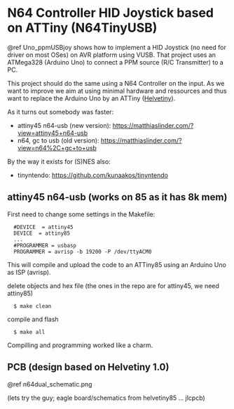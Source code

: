 # N64 Controller HID Joystick based on ATTiny (N64TinyUSB)

@ref Uno_ppmUSBjoy shows how to implement a HID Joystick (no need for driver on most OSes) on AVR platform using VUSB.
That project uses an ATMega328 (Arduino Uno) to connect a PPM source (R/C Transmitter) to a PC.

This project should do the same using a N64 Controller on the input. As we want to improve we aim at using minimal hardware
and ressources and thus want to replace the Arduino Uno by an ATTiny ([Helvetiny](https://github.com/boxtec/helvetiny85)).

As it turns out somebody was faster:
* attiny45 n64-usb (new version): https://matthiaslinder.com/?view=attiny45+n64-usb
* n64, gc to usb (old version): https://matthiaslinder.com/?view=n64%2C+gc+to+usb

By the way it exists for (S)NES also:
* tinyntendo: https://github.com/kunaakos/tinyntendo

## attiny45 n64-usb (works on 85 as it has 8k mem)

First need to change some settings in the Makefile:
```
  #DEVICE  = attiny45
  DEVICE  = attiny85
  ...
  #PROGRAMMER = usbasp
  PROGRAMMER = avrisp -b 19200 -P /dev/ttyACM0
```

This will compile and upload the code to an ATTiny85 using an Arduino Uno as ISP (avrisp).


delete objects and hex file (the ones in the repo are for attiny45, we need attiny85)
```
  $ make clean
```
compile and flash
```
  $ make all
```

Compilling and programming worked like a charm.

## PCB (design based on Helvetiny 1.0)

@ref n64dual_schematic.png

(lets try the guy; eagle board/schematics from helvetiny85 ... jlcpcb)
